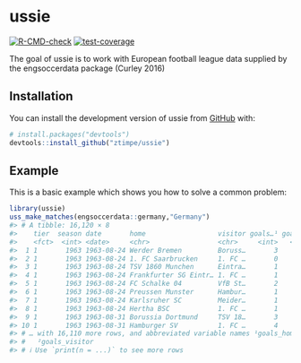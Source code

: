 
<!-- README.md is generated from README.Rmd. Please edit that file -->

# ussie

<!-- badges: start -->

[![R-CMD-check](https://github.com/ztimpe/ussie/actions/workflows/R-CMD-check.yaml/badge.svg)](https://github.com/ztimpe/ussie/actions/workflows/R-CMD-check.yaml)
[![test-coverage](https://github.com/ztimpe/ussie/actions/workflows/test-coverage.yaml/badge.svg)](https://github.com/ztimpe/ussie/actions/workflows/test-coverage.yaml)
<!-- badges: end -->

The goal of ussie is to work with European football league data supplied
by the engsoccerdata package (Curley 2016)

## Installation

You can install the development version of ussie from
[GitHub](https://github.com/) with:

``` r
# install.packages("devtools")
devtools::install_github("ztimpe/ussie")
```

## Example

This is a basic example which shows you how to solve a common problem:

``` r
library(ussie)
uss_make_matches(engsoccerdata::germany,"Germany")
#> # A tibble: 16,120 × 8
#>    tier  season date       home                  visitor goals…¹ goals…² country
#>    <fct>  <int> <date>     <chr>                 <chr>     <int>   <int> <chr>  
#>  1 1       1963 1963-08-24 Werder Bremen         Boruss…       3       2 Germany
#>  2 1       1963 1963-08-24 1. FC Saarbrucken     1. FC …       0       2 Germany
#>  3 1       1963 1963-08-24 TSV 1860 Munchen      Eintra…       1       1 Germany
#>  4 1       1963 1963-08-24 Frankfurter SG Eintr… 1. FC …       1       1 Germany
#>  5 1       1963 1963-08-24 FC Schalke 04         VfB St…       2       0 Germany
#>  6 1       1963 1963-08-24 Preussen Munster      Hambur…       1       1 Germany
#>  7 1       1963 1963-08-24 Karlsruher SC         Meider…       1       4 Germany
#>  8 1       1963 1963-08-24 Hertha BSC            1. FC …       1       1 Germany
#>  9 1       1963 1963-08-31 Borussia Dortmund     TSV 18…       3       3 Germany
#> 10 1       1963 1963-08-31 Hamburger SV          1. FC …       4       2 Germany
#> # … with 16,110 more rows, and abbreviated variable names ¹​goals_home,
#> #   ²​goals_visitor
#> # ℹ Use `print(n = ...)` to see more rows
```
